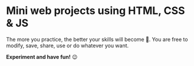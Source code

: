 # Mini web projects using HTML, CSS & JS

The more you practice, the better your skills will become 💪. You are free to modify, save, share, use or do whatever you want.

**Experiment and have fun!** 😉


